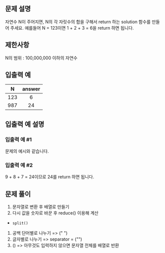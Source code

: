 ## 문제 설명

자연수 N이 주어지면, N의 각 자릿수의 합을 구해서 return 하는 solution 함수를 만들어 주세요.
예를들어 N = 123이면 1 + 2 + 3 = 6을 return 하면 됩니다.

## 제한사항

N의 범위 : 100,000,000 이하의 자연수

## 입출력 예

|  N  | answer |
| :-: | :----: |
| 123 |   6    |
| 987 |   24   |

## 입출력 예 설명

### 입출력 예 #1

문제의 예시와 같습니다.

### 입출력 예 #2

9 + 8 + 7 = 24이므로 24를 return 하면 됩니다.

## 문제 풀이

1. 문자열로 변환 후 배열로 만들기
2. 다시 값을 숫자로 바꾼 후 reduce() 이용해 계산

- `split()`

1.  공백 단어별로 나누기 => (" ")
2.  글자별로 나누기 => separator = ("")
3.  () => 아무것도 입력하지 않으면 문자열 전체를 배열로 반환
